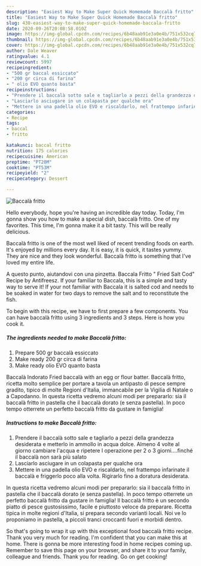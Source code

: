 ```yaml
---
description: "Easiest Way to Make Super Quick Homemade Baccalà fritto"
title: "Easiest Way to Make Super Quick Homemade Baccalà fritto"
slug: 430-easiest-way-to-make-super-quick-homemade-baccala-fritto
date: 2020-09-26T20:08:58.010Z
image: https://img-global.cpcdn.com/recipes/6b48aab91e3a0e4b/751x532cq70/baccala-fritto-recipe-main-photo.jpg
thumbnail: https://img-global.cpcdn.com/recipes/6b48aab91e3a0e4b/751x532cq70/baccala-fritto-recipe-main-photo.jpg
cover: https://img-global.cpcdn.com/recipes/6b48aab91e3a0e4b/751x532cq70/baccala-fritto-recipe-main-photo.jpg
author: Dale Weaver
ratingvalue: 4.1
reviewcount: 5997
recipeingredient:
- "500 gr baccal essiccato"
- "200 gr circa di farina"
- " olio EVO quanto basta"
recipeinstructions:
- "Prendere il baccalà sotto sale e tagliarlo a pezzi della grandezza desiderata e metterlo in ammollo in acqua dolce. Almeno 4 volte al giorno cambiare l&#39;acqua e ripetere l operazione per 2 o 3 giorni....finché il baccalà non sarà più salato"
- "Lasciarlo asciugare in un colapasta per qualche ora"
- "Mettere in una padella olio EVO e riscaldarlo, nel frattempo infarinate il baccalà e friggerlo poco alla volta. Rigirarlo fino a doratura desiderata."
categories:
- Recipe
tags:
- baccal
- fritto

katakunci: baccal fritto 
nutrition: 175 calories
recipecuisine: American
preptime: "PT20M"
cooktime: "PT53M"
recipeyield: "2"
recipecategory: Dessert

---
```



![Baccalà fritto](https://img-global.cpcdn.com/recipes/6b48aab91e3a0e4b/751x532cq70/baccala-fritto-recipe-main-photo.jpg)

Hello everybody, hope you're having an incredible day today. Today, I'm gonna show you how to make a special dish, baccalà fritto. One of my favorites. This time, I'm gonna make it a bit tasty. This will be really delicious.

Baccalà fritto is one of the most well liked of recent trending foods on earth. It's enjoyed by millions every day. It is easy, it is quick, it tastes yummy. They are nice and they look wonderful. Baccalà fritto is something that I've loved my entire life.

A questo punto, aiutandovi con una pinzetta. Baccala Fritto &#34; Fried Salt Cod&#34; Recipe by Antifreesz. If your familiar to Baccala, this is a simple and tasty way to serve it! If your not familiar with Baccala it is salted cod and needs to be soaked in water for two days to remove the salt and to reconstitute the fish.


To begin with this recipe, we have to first prepare a few components. You can have baccalà fritto using 3 ingredients and 3 steps. Here is how you cook it.

<!--inarticleads1-->

##### The ingredients needed to make Baccalà fritto:

1. Prepare 500 gr baccalà essiccato
1. Make ready 200 gr circa di farina
1. Make ready  olio EVO quanto basta


Baccalà Indorato Fried baccalà with an egg or flour batter. Baccalà fritto, ricetta molto semplice per portare a tavola un antipasto di pesce sempre gradito, tipico di molte Regioni d&#39;Italia, immancabile per la Vigilia di Natale o a Capodanno. In questa ricetta vedremo alcuni modi per prepararlo: sia il baccalà fritto in pastella che il baccalà dorato (e senza pastella). In poco tempo otterrete un perfetto baccalà fritto da gustare in famiglia! 

<!--inarticleads2-->

##### Instructions to make Baccalà fritto:

1. Prendere il baccalà sotto sale e tagliarlo a pezzi della grandezza desiderata e metterlo in ammollo in acqua dolce. Almeno 4 volte al giorno cambiare l&#39;acqua e ripetere l operazione per 2 o 3 giorni....finché il baccalà non sarà più salato
1. Lasciarlo asciugare in un colapasta per qualche ora
1. Mettere in una padella olio EVO e riscaldarlo, nel frattempo infarinate il baccalà e friggerlo poco alla volta. Rigirarlo fino a doratura desiderata.


In questa ricetta vedremo alcuni modi per prepararlo: sia il baccalà fritto in pastella che il baccalà dorato (e senza pastella). In poco tempo otterrete un perfetto baccalà fritto da gustare in famiglia! Il baccalà fritto è un secondo piatto di pesce gustosissimo, facile e piuttosto veloce da preparare. Ricetta tipica in molte regioni d&#39;Italia, si prepara secondo varianti locali. Noi ve lo proponiamo in pastella, a piccoli tranci croccanti fuori e morbidi dentro. 

So that's going to wrap it up with this exceptional food baccalà fritto recipe. Thank you very much for reading. I'm confident that you can make this at home. There is gonna be more interesting food in home recipes coming up. Remember to save this page on your browser, and share it to your family, colleague and friends. Thank you for reading. Go on get cooking!
